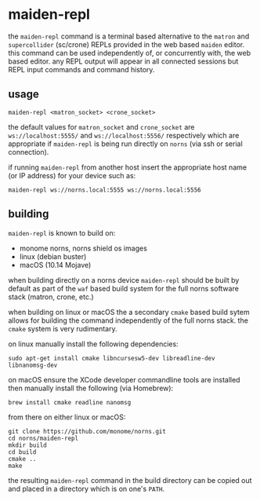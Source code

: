 maiden-repl
===========

the `maiden-repl` command is a terminal based alternative to the `matron`
and `supercollider` (sc/crone) REPLs provided in the web based `maiden` editor. this
command can be used independently of, or concurrently with, the web based editor. any
REPL output will appear in all connected sessions but REPL input commands and command
history.

usage
-----

`maiden-repl <matron_socket> <crone_socket>`

the default values for `matron_socket` and `crone_socket` are
`ws://localhost:5555/` and `ws://localhost:5556/` respectively which are
appropriate if `maiden-repl` is being run directly on `norns` (via ssh or serial
connection).

if running `maiden-repl` from another host insert the appropriate host name (or
IP address) for
your device such as:

```
maiden-repl ws://norns.local:5555 ws://norns.local:5556
```

building
--------

`maiden-repl` is known to build on:
* monome norns, norns shield os images
* linux (debian buster)
* macOS (10.14 Mojave)

when building directly on a norns device `maiden-repl` should be built by
default as part of the `waf` based build system for the full norns software
stack (matron, crone, etc.)

when building on linux or macOS the a secondary `cmake` based build sytem allows
for building the command independently of the full norns stack. the `cmake`
system is very rudimentary.

on linux manually install the following dependencies:
```
sudo apt-get install cmake libncursesw5-dev libreadline-dev libnanomsg-dev
```

on macOS ensure the XCode developer commandline tools are installed then manually install the following (via Homebrew):
```
brew install cmake readline nanomsg
```

from there on either linux or macOS:
```
git clone https://github.com/monome/norns.git
cd norns/maiden-repl
mkdir build
cd build
cmake ..
make
```

the resulting `maiden-repl` command in the build directory can be copied out and
placed in a directory which is on one's `PATH`.

